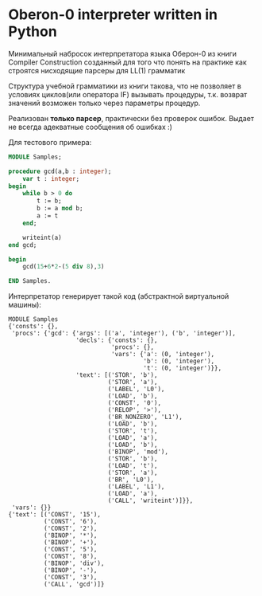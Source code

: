 # Oberon-0 interpreter written in Python

Минимальный набросок интерпретатора языка Оберон-0 из книги Compiler Construction созданный для того что понять на практике как строятся нисходящие парсеры для LL(1) грамматик

Структура учебной грамматики из книги такова, что не позволяет в условиях циклов(или оператора IF) вызывать процедуры, т.к. возврат значений возможен только через параметры процедур.

Реализован **только парсер**, практически без проверок ошибок. Выдает не всегда адекватные сообщения об ошибках :)

Для тестового примера:

```pascal
MODULE Samples;

procedure gcd(a,b : integer);
    var t : integer;
begin
    while b > 0 do
        t := b;
        b := a mod b;
        a := t
    end;

    writeint(a)
end gcd;

begin
    gcd(15+6*2-(5 div 8),3)

END Samples.
```

Интерпретатор генерирует такой код (абстрактной виртуальной машины):

```
MODULE Samples
{'consts': {},
 'procs': {'gcd': {'args': [('a', 'integer'), ('b', 'integer')],
                   'decls': {'consts': {},
                             'procs': {},
                             'vars': {'a': (0, 'integer'),
                                      'b': (0, 'integer'),
                                      't': (0, 'integer')}},
                   'text': [('STOR', 'b'),
                            ('STOR', 'a'),
                            ('LABEL', 'L0'),
                            ('LOAD', 'b'),
                            ('CONST', '0'),
                            ('RELOP', '>'),
                            ('BR_NONZERO', 'L1'),
                            ('LOAD', 'b'),
                            ('STOR', 't'),
                            ('LOAD', 'a'),
                            ('LOAD', 'b'),
                            ('BINOP', 'mod'),
                            ('STOR', 'b'),
                            ('LOAD', 't'),
                            ('STOR', 'a'),
                            ('BR', 'L0'),
                            ('LABEL', 'L1'),
                            ('LOAD', 'a'),
                            ('CALL', 'writeint')]}},
 'vars': {}}
{'text': [('CONST', '15'),
          ('CONST', '6'),
          ('CONST', '2'),
          ('BINOP', '*'),
          ('BINOP', '+'),
          ('CONST', '5'),
          ('CONST', '8'),
          ('BINOP', 'div'),
          ('BINOP', '-'),
          ('CONST', '3'),
          ('CALL', 'gcd')]}
```
